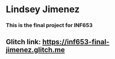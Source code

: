# **Lindsey Jimenez**
### This is the final project for INF653
## Glitch link: https://inf653-final-jimenez.glitch.me
